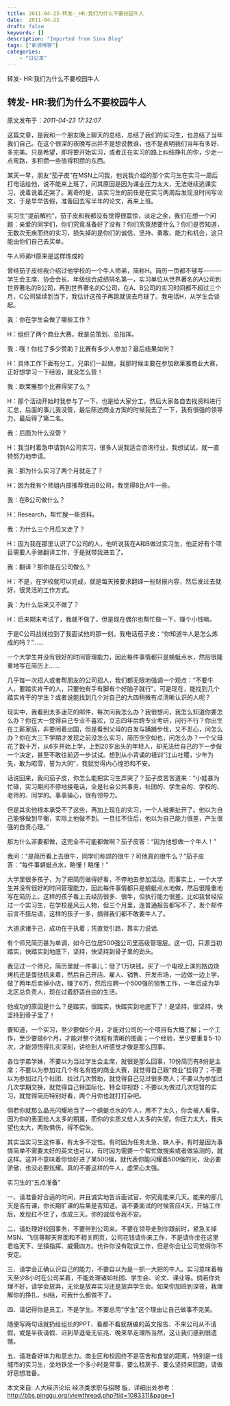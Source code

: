 ```yaml
---
title: 2011-04-23-转发-_HR:我们为什么不要校园牛人
date:  2011-04-23
draft: false
keywords: []
description: "Imported from Sina Blog"
tags: ["新浪博客"]
categories: 
    - "日记本"
---
```

转发- HR:我们为什么不要校园牛人
## 转发- HR:我们为什么不要校园牛人

 原文发布于：*2011-04-23 17:32:07*

这篇文章，是我和一个朋友晚上聊天的总结，总结了我们的实习生，也总结了当年我们自己。在这个很深的夜晚写出并不是想说教谁，也不是表明我们当年有多好、多完美。只是希望，即将要开始实习，或者正在实习的路上纠结挣扎的你，少走一点弯路，多积攒一些值得积攒的东西。

某天一早，朋友&ldquo;茄子皮&rdquo;在MSN上闪我，他说我介绍的那个实习生在实习一周后打电话给他，说不能来上班了，问其原因是因为课业压力太大，无法继续逃课实习，说着说着还哭了。离奇的是，该实习生的前任是在实习两周后发现没时间写论文，于是早早告假，准备回去写半年的论文，再来上班。

实习生&ldquo;提前解约&rdquo;，茄子皮和我都没有觉得很震惊，淡定之余，我们在想一个问题：亲爱的同学们，你们究竟准备好了没有？你们究竟想要什么？你们是否知道，无数次无疾而终的实习，损失掉的是你们的诚信、坚持、勇敢、能力和机会，这只能由你们自己去买单。

牛人师弟H原来是这样炼成的

曾经茄子皮给我介绍过他学校的一个牛人师弟，简称H。简历一页都不够写&mdash;&mdash;&mdash;学生会主席、协会会长、年级综合成绩排名第一，实习单位从世界著名的A公司到世界著名的B公司，再到世界著名的C公司，在A、B公司的实习时间都不超过三个月，C公司延续到当下，我估计这孩子再跳就该去月球了。我电话H，从学生会谈起。

我：你在学生会做了哪些工作？

H：组织了两个商业大赛，我是总策划、总指挥。

我：哦！你拉了多少赞助？比赛有多少人参加？最后结果如何？

H：具体工作下面有分工，兄弟们一起做，我那时候主要在参加欧莱雅商业大赛，正好想学习一下经验，就没怎么管！

我：欧莱雅那个比赛得奖了么？

H：那个活动开始时我参与了一下，也是给大家分工，然后大家各自去找资料进行汇总，后面的事儿我没管，最后陈述商业方案的时候我去了一下，我有很强的领导力，最后得了第二名。

我：后面为什么没管？

H：我当时着急申请到A公司实习，很多人说我适合咨询行业，我想试试，就一直特努力地申请。

我：那为什么实习了两个月就走了？

H：因为我有个师姐内部推荐我进B公司，我觉得B比A牛一些。

我：在B公司做什么？

H：Research，帮忙搜一些资料。

我：为什么三个月后又走了？

H：因为我在那里认识了C公司的人，他听说我在A和B做过实习生，他正好有个项目需要人手做翻译工作，于是就带我进去了。

我：翻译？那你是在公司做么？

H：不是，在学校就可以完成，就是每天按要求翻译一些财报内容，然后发过去就好，很灵活的工作方式。

我：为什么后来又不做了？

H：后来期末考试了，我就不做了，但是现在偶尔也帮忙做一下，赚个小钱嘛。

于是C公司战线拉到了我面试他的那一刻。我电话茄子皮：&ldquo;你知道牛人是怎么炼成的吗？&rdquo;&hellip;&hellip;

一个大学生并没有很好的时间管理能力，因此每件事情都只是蜻蜓点水，然后很隆重地写在简历上&hellip;&hellip;

几乎每一次招人或者帮朋友的公司招人，我们都无限地强调一个观点：&ldquo;不要牛人，要踏实肯干的人，只要他有手有脚有个好脑子就行&rdquo;。可是现在，能找到几个踏实肯干的学生？或者说能找到几个对自己的大四稍微有点清晰认识的人呢？

现实中，我看到太多迷茫的邮件，每次问我怎么办？我很想问，我怎么知道你要怎么办？你在大一觉得自己专业不喜欢，立志四年后跨专业考研，问行不行？你出生在工薪家庭，非要闹着出国，但是看到父母的白发与蹒跚步伐，又不忍心，问怎么办？你在大三下学期才发现之前没怎么实习，简历空空如也，问怎么办？一个父母花了数十万，从6岁开始上学，上到20岁出头的年轻人，却无法给自己的下一步做一个决定，甚至不敢往前迈一步试试。想到从小背诵的祖训&ldquo;江山社稷，少年为先，敢为昭雪，誓为大同&rdquo;，我就觉得内心惶恐和不安。

话说回来，我问茄子皮，你怎么能把实习生弄哭了？茄子皮苦苦道来：&ldquo;小娃甚为忙碌，实习期间不停地接电话，全是社会公共事务，社团的、学生会的、学校的、老师的、同学的。事事操心，很有领导力。

但是其实他根本承受不了这些，再加上现在的实习，一个人被撕扯开了。他以为自己能够做到平衡，实际上他做不到。一旦扛不住后，他以为自己能力很差，产生很强的自责心理。&rdquo;

那为什么非要都做，这完全不可能都做啊？茄子皮答：&ldquo;因为他想做一个牛人！&rdquo;

我问：&ldquo;是简历看上去很牛，同学们称颂的很牛？可他真的很牛么？&rdquo;茄子皮答：&ldquo;每件事蜻蜓点水，略懂！略懂！&rdquo;

大学里很多孩子，为了把简历做得好看，不停地去参加活动。而事实上，一个大学生并没有很好的时间管理能力，因此每件事情都只是蜻蜓点水地做，然后很隆重地写在简历上。这样的孩子看上去经历很多、很牛，但执行能力很差。比如我曾经招过一个实习生，在学校是风云人物，但三个月里，连普通报告都写不了，发个邮件前言不搭后语，这样的孩子一多，搞得我们都不敢要牛人了。

大道求诸于己，成功在于执着；凭直觉引路，靠实力说话.&#160;

有个师兄简历甚为单调，如今已位居500强公司里高级管理层。这一切，只源当初踏实，快踏实到地底下，坚持，快坚持到骨子里的劲头。

我见过一个师兄，简历里就一件事儿：借了1万块钱，买了一个电视上演的路边烧烤机还是蛋挞机来着，然后自己开店、雇人、销售、开发市场，一边做一边上学，做了两年后卖掉小店，赚了6万，然后应聘一个500强的销售工作，一年后成为华北区总负责人，现在过着舒适自由的生活。

他成功的原因是什么？是踏实，很踏实，快踏实到地底下了！是坚持，很坚持，快坚持到骨子里了！

要知道，一个实习，至少要做6个月，才能对公司的一个项目有大概了解；一个工作，至少要做6个月，才能对整个流程有清晰的图画；一个经验，至少要重复5-10次，才能领悟得扎实深刻，讲给别人听感觉才像是那么回事。

各位学弟学妹，不要以为当过学生会主席，就很是那么回事，10份简历有8份是主席；不要以为参加过几个有名有姓的商业大赛，就觉得自己跟&ldquo;商业&rdquo;挂钩了；不要以为参加过几个社团、拉过几次赞助，就觉得自己见过很多商人；不要以为参加过几次学期交换，就觉得自己特国际化、特全球视野；不要以为做过几次短暂的实习，就觉得简历特别好看，两个月你也就打打杂吧。

倘若你就那么晶光闪耀地当了一个蜻蜓点水的牛人，用不了太久，你会被人看穿。因为你的表面给人太多的期冀，而你的实质又给人太多的失望。你压力太大，我失望也太大，两败俱伤，得不偿失。

其实当实习生这件事，有太多不定性。有时因为任务太急、缺人手，有时是因为事情简单不需要太好的英文也可以，有时因为需要一个帮忙做搜索或者做监测的，就这样。这并不意味着你恰好进了某500强，就代表你能闪耀着500强的光，没必要骄傲，也没必要炫耀。真的不要这样的牛人，虚荣心太强。&#160;

实习生的&ldquo;五点准备&rdquo;

一、请准备好合适的时间，并且诚实地告诉面试官，你究竟能来几天。能来的那几天是否有课，你长期旷课的后果是否知道。请不要面试的时候答应4天，开始工作后，发现扛不住了，改成三天。你的诚信令我不安。

二、请处理好校园事务，不要带到公司来。不要在领导走到你跟前时，紧急关掉MSN、飞信等聊天界面和不相关网页，公司花钱请你来工作，不是请你坐在这里君临天下、坐镇指挥、威慑四方。也许你没有耽误工作，但是你会让公司觉得你不安定。

三、请学会正确认识自己的能力，不要自以为是一抓一大把的牛人。实习意味着每天至少8小时在公司呆着，不能处理诸如社团、学生会、论文、课业等。倘若你处理不好，请学会放弃，无论是放弃实习还是放弃学生会。如果你加班到深夜，我理解你的挣扎、纠结，可我什么都做不了。

四、请记得你是员工，不是学生。不要总用&ldquo;学生&rdquo;这个理由让自己做事不完美。

随便写两句话就扔给组长的PPT、看都不看就胡编的英文报告、不来公司从不请假，或是半夜请假、迟到早退毫无征兆、晚来早走理所当然，这让我们感到很遗憾。

五、请准备好体力和意志力。商业区和校园终不是宿舍和食堂的距离，特别是一线城市的实习生，坐地铁坐一个多小时是常事，要么租房子、要么坚持来回跑，请做好思想准备。

本文来自: 人大经济论坛 经济类求职与招聘
版，详细出处参考：http://bbs.pinggu.org/viewthread.php?tid=1083311&page=1


